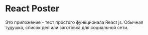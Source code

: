 # React Poster

Это приложение - тест простого функционала React js. Обычная тудушка, список дел или заготовка для социальной сети.
